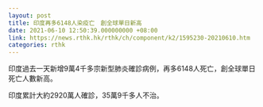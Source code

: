 ```yaml
---
layout: post
title: 印度再多6148人染疫亡　創全球單日新高
date: 2021-06-10 12:50:39.000000000 +08:00
link: https://news.rthk.hk/rthk/ch/component/k2/1595230-20210610.htm
categories: rthk
---
```


印度過去一天新增9萬4千多宗新型肺炎確診病例，再多6148人死亡，創全球單日死亡人數新高。

印度累計大約2920萬人確診，35萬9千多人不治。

